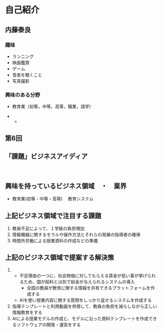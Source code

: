 # 自己紹介


## 内藤泰良


### 趣味
- ランニング
- 映画鑑賞
- ゲーム
- 音楽を聴くこと 
- 写真撮影

### 興味のある分野
- 教育業（初等，中等，高等，職業，語学）


* * 
## 第6回
## 「課題」ビジネスアイディア
　　
## 興味を持っているビジネス領域　・　業界
- 教育業(初等・中等・高等) 　教育システム
## 上記ビジネス領域で注目する課題
1. 教員不足によって、１学級の負担増加
2. 情報機器に関するモラルや操作方法とそれらの発展の指導者の確保
3. 時間外労働による授業資料の作成などの準備
 
## 上記のビジネス領域で提案する解決策
1. - 不足理由の一つに、社会物価に対してもらえる賃金が低い事が挙げられるため、国が給料とは別で給金が与えられるシステムの導入
     - 全国の教員が教育に関する情報を共有できるプラットフォームを作成する 
   - AIを使い授業内容に関する質問をしっかり返せるシステムを作成する
2.  指導テンプレートと利用動画を併用して、教員の負担を減らしながら正しい情報教育をする
3.  AIによる授業モデルの作成と、モデルに沿った資料テンプレートを作成できるソフトウェアの開発・運営をする

